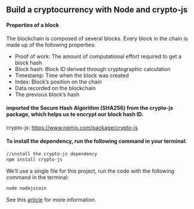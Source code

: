 ## Build a cryptocurrency with Node and crypto-js

#### Properties of a block

The blockchain is composed of several blocks. Every block in the chain is made up of the following properties:

- Proof of work: The amount of computational effort required to get a block hash
- Block hash: Block ID derived through cryptographic calculation
- Timestamp: Time when the block was created
- Index: Block’s position on the chain
- Data recorded on the blockchain
- The previous block’s hash

#### imported the Secure Hash Algorithm (SHA256) from the crypto-js package, which helps us to encrypt our block hash ID.

crypto-js: https://www.npmjs.com/package/crypto-js

#### To install the dependency, run the following command in your terminal:

```bash
//install the crypto-js dependency
npm install crypto-js
```

We’ll use a single file for this project, run the code with the following command in the terminal:

```sh
node nodejscoin
```

See this [article](https://blog.logrocket.com/build-cryptocurrency-node-js-blockchain/) for more information.

